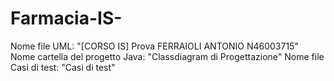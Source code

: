 # Farmacia-IS-

Nome file UML: "[CORSO IS] Prova FERRAIOLI ANTONIO N46003715"
Nome cartella del progetto Java: "Classdiagram di Progettazione"
Nome file Casi di test: "Casi di test"
